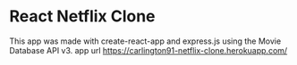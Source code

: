 # React Netflix Clone

This app was made with create-react-app and express.js using the Movie Database API v3.
app url https://carlington91-netflix-clone.herokuapp.com/
